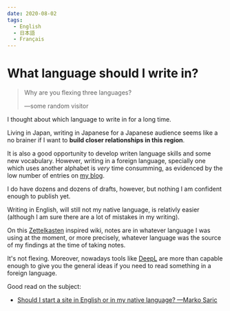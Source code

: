 ```yaml
---
date: 2020-08-02
tags:
  - English
  - 日本語
  - Français
---
```


# What language should I write in?

> Why are you flexing three languages?
> <footer class="">—some random visitor</footer>

I thought about which language to write in for a long time.

Living in Japan, writing in Japanese for a Japanese audience seems like a no brainer if I want
to **build closer relationships in this region**.

It is also a good opportunity to develop writen language skills and some new
vocabulary. However, writing in a foreign language, specially one which uses
another alphabet is _very_ time consumming, as evidenced by the low number of
entries on [my blog](https://www.cyberflamingo.net/).

I do have dozens and dozens of drafts, however, but nothing I am confident
enough to publish yet.

Writing in English, will still not my native language, is relativly easier
(although I am sure there are a lot of mistakes in my writing).

On this [Zettelkasten](<d6cf318e>) inspired wiki, notes are in whatever language I was using
at the moment, or more precisely, whatever language was the source of my
findings at the time of taking notes.

It's not flexing. Moreover, nowadays tools like
[DeepL](https://www.deepl.com/translator) are more than capable enough to give
you the general ideas if you need to read something in a foreign language.

Good read on the subject:

* [Should I start a site in English or in my native language? —Marko Saric](https://markosaric.com/multilingual/)
